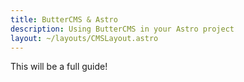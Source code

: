```yaml
---
title: ButterCMS & Astro
description: Using ButterCMS in your Astro project
layout: ~/layouts/CMSLayout.astro
---
```


This will be a full guide!
